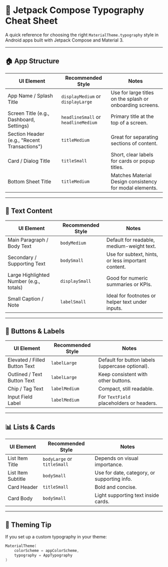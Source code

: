 # 🧠 Jetpack Compose Typography Cheat Sheet

A quick reference for choosing the right `MaterialTheme.typography` style in Android apps built with
Jetpack Compose and Material 3.

---

## 🏠 App Structure

| UI Element                                   | Recommended Style                   | Notes                                                     |
|----------------------------------------------|-------------------------------------|-----------------------------------------------------------|
| App Name / Splash Title                      | `displayMedium` or `displayLarge`   | Use for large titles on the splash or onboarding screens. |
| Screen Title (e.g., Dashboard, Settings)     | `headlineSmall` or `headlineMedium` | Primary title at the top of a screen.                     |
| Section Header (e.g., "Recent Transactions") | `titleMedium`                       | Great for separating sections of content.                 |
| Card / Dialog Title                          | `titleSmall`                        | Short, clear labels for cards or popup titles.            |
| Bottom Sheet Title                           | `titleMedium`                       | Matches Material Design consistency for modal elements.   |

---

## 💬 Text Content

| UI Element                              | Recommended Style | Notes                                              |
|-----------------------------------------|-------------------|----------------------------------------------------|
| Main Paragraph / Body Text              | `bodyMedium`      | Default for readable, medium-weight text.          |
| Secondary / Supporting Text             | `bodySmall`       | Use for subtext, hints, or less important content. |
| Large Highlighted Number (e.g., totals) | `displaySmall`    | Good for numeric summaries or KPIs.                |
| Small Caption / Note                    | `labelSmall`      | Ideal for footnotes or helper text under inputs.   |

---

## 🔘 Buttons & Labels

| UI Element                    | Recommended Style | Notes                                           |
|-------------------------------|-------------------|-------------------------------------------------|
| Elevated / Filled Button Text | `labelLarge`      | Default for button labels (uppercase optional). |
| Outlined / Text Button Text   | `labelLarge`      | Keep consistent with other buttons.             |
| Chip / Tag Text               | `labelMedium`     | Compact, still readable.                        |
| Input Field Label             | `labelMedium`     | For `TextField` placeholders or headers.        |

---

## 📊 Lists & Cards

| UI Element         | Recommended Style           | Notes                                       |
|--------------------|-----------------------------|---------------------------------------------|
| List Item Title    | `bodyLarge` or `titleSmall` | Depends on visual importance.               |
| List Item Subtitle | `bodySmall`                 | Use for date, category, or supporting info. |
| Card Header        | `titleSmall`                | Bold and concise.                           |
| Card Body          | `bodySmall`                 | Light supporting text inside cards.         |

---

## 🎨 Theming Tip

If you set up a custom typography in your theme:

```kotlin
MaterialTheme(
    colorScheme = appColorScheme,
    typography = AppTypography
)
```
